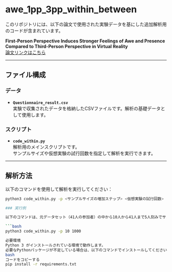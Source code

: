 # awe_1pp_3pp_within_between

このリポジトリには、以下の論文で使用された実験データを基にした追加解析用のコードが含まれています。

**First-Person Perspective Induces Stronger Feelings of Awe and Presence Compared to Third-Person Perspective in Virtual Reality**  
[論文リンクはこちら](https://dl.acm.org/doi/10.1145/3678957.3685753)

---

## ファイル構成

### データ
- **`Questionnaire_result.csv`**  
  実験で収集されたデータを格納したCSVファイルです。解析の基礎データとして使用します。

### スクリプト
- **`code_within.py`**  
  解析用のメインスクリプトです。  
  サンプルサイズや仮想実験の試行回数を指定して解析を実行できます。

---

## 解析方法

以下のコマンドを使用して解析を実行してください：

```bash
python3 code_within.py -p <サンプルサイズの増加ステップ> <仮想実験の試行回数>

### 実行例

以下のコマンドは、元データセット（41人の参加者）の中から10人から41人まで5人刻みでサンプリングし、1,000回の仮想実験を実行します：

```bash
python3 code_within.py -p 10 1000

必要環境
Python 3 がインストールされている環境で動作します。
必要なPythonパッケージが不足している場合は、以下のコマンドでインストールしてください：
bash
コードをコピーする
pip install -r requirements.txt
